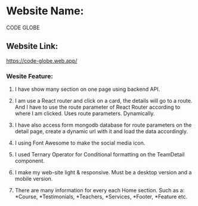 # Website Name: 
CODE 
  GLOBE


## Website Link:
https://code-globe.web.app/


### Wesite Feature:
01. I have show many section on one page using backend API.

02. I am use a React router and click on a card, the details will go to a route. And I have to use the route parameter of React Router according to where I am clicked. Uses route parameters. Dynamically.

03. I have also access form mongodb database for route parameters on the detail page, create a dynamic url with it and load the data accordingly.

04. I using Font Awesome to make the social media icon.

05. I used Ternary Operator for Conditional formatting on the TeamDetail component.

06. I make my web-site light & responsive. Must be a desktop version and a mobile version.

07. There are many information for every each Home section. Such as a:
*Course,
*Testimonials,
*Teachers,
*Services,
*Footer,
*Feature etc.
